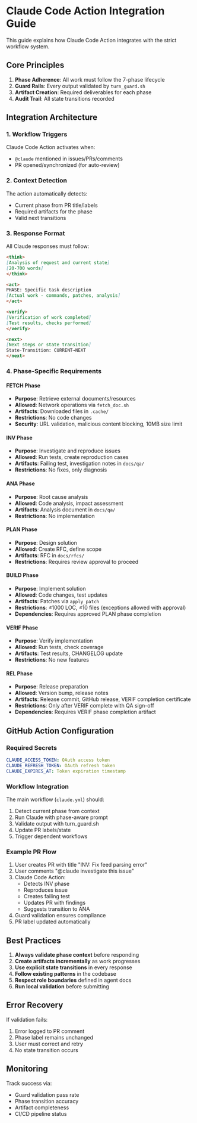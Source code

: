 # Claude Code Action Integration Guide

This guide explains how Claude Code Action integrates with the strict workflow system.

## Core Principles

1. **Phase Adherence**: All work must follow the 7-phase lifecycle
2. **Guard Rails**: Every output validated by `turn_guard.sh`
3. **Artifact Creation**: Required deliverables for each phase
4. **Audit Trail**: All state transitions recorded

## Integration Architecture

### 1. Workflow Triggers

Claude Code Action activates when:

- `@claude` mentioned in issues/PRs/comments
- PR opened/synchronized (for auto-review)

### 2. Context Detection

The action automatically detects:

- Current phase from PR title/labels
- Required artifacts for the phase
- Valid next transitions

### 3. Response Format

All Claude responses must follow:

```markdown
<think>
[Analysis of request and current state]
[20-700 words]
</think>

<act>
PHASE: Specific task description
[Actual work - commands, patches, analysis]
</act>

<verify>
[Verification of work completed]
[Test results, checks performed]
</verify>

<next>
[Next steps or state transition]
State-Transition: CURRENT→NEXT
</next>
```

### 4. Phase-Specific Requirements

#### FETCH Phase

- **Purpose**: Retrieve external documents/resources
- **Allowed**: Network operations via `fetch_doc.sh`
- **Artifacts**: Downloaded files in `.cache/`
- **Restrictions**: No code changes
- **Security**: URL validation, malicious content blocking, 10MB size limit

#### INV Phase

- **Purpose**: Investigate and reproduce issues
- **Allowed**: Run tests, create reproduction cases
- **Artifacts**: Failing test, investigation notes in `docs/qa/`
- **Restrictions**: No fixes, only diagnosis

#### ANA Phase

- **Purpose**: Root cause analysis
- **Allowed**: Code analysis, impact assessment
- **Artifacts**: Analysis document in `docs/qa/`
- **Restrictions**: No implementation

#### PLAN Phase

- **Purpose**: Design solution
- **Allowed**: Create RFC, define scope
- **Artifacts**: RFC in `docs/rfcs/`
- **Restrictions**: Requires review approval to proceed

#### BUILD Phase

- **Purpose**: Implement solution
- **Allowed**: Code changes, test updates
- **Artifacts**: Patches via `apply_patch`
- **Restrictions**: ≤1000 LOC, ≤10 files (exceptions allowed with approval)
- **Dependencies**: Requires approved PLAN phase completion

#### VERIF Phase

- **Purpose**: Verify implementation
- **Allowed**: Run tests, check coverage
- **Artifacts**: Test results, CHANGELOG update
- **Restrictions**: No new features

#### REL Phase

- **Purpose**: Release preparation
- **Allowed**: Version bump, release notes
- **Artifacts**: Release commit, GitHub release, VERIF completion certificate
- **Restrictions**: Only after VERIF complete with QA sign-off
- **Dependencies**: Requires VERIF phase completion artifact

## GitHub Action Configuration

### Required Secrets

```yaml
CLAUDE_ACCESS_TOKEN: OAuth access token
CLAUDE_REFRESH_TOKEN: OAuth refresh token
CLAUDE_EXPIRES_AT: Token expiration timestamp
```

### Workflow Integration

The main workflow (`claude.yml`) should:

1. Detect current phase from context
2. Run Claude with phase-aware prompt
3. Validate output with turn_guard.sh
4. Update PR labels/state
5. Trigger dependent workflows

### Example PR Flow

1. User creates PR with title "INV: Fix feed parsing error"
2. User comments "@claude investigate this issue"
3. Claude Code Action:
   - Detects INV phase
   - Reproduces issue
   - Creates failing test
   - Updates PR with findings
   - Suggests transition to ANA
4. Guard validation ensures compliance
5. PR label updated automatically

## Best Practices

1. **Always validate phase context** before responding
2. **Create artifacts incrementally** as work progresses
3. **Use explicit state transitions** in every response
4. **Follow existing patterns** in the codebase
5. **Respect role boundaries** defined in agent docs
6. **Run local validation** before submitting

## Error Recovery

If validation fails:

1. Error logged to PR comment
2. Phase label remains unchanged
3. User must correct and retry
4. No state transition occurs

## Monitoring

Track success via:

- Guard validation pass rate
- Phase transition accuracy
- Artifact completeness
- CI/CD pipeline status
